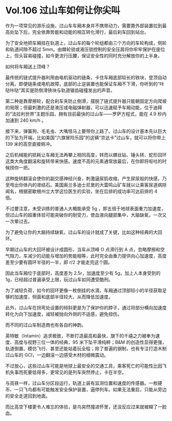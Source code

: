 # Vol.106 过山车如何让你尖叫

作为一项常见的游乐设施，过山车车厢本身并不携带动力，需要靠外部装置拉到最高处坠下后，完全依靠势能和动能的相互转化滑行，最后刹车回到站台。

为了安全地把车厢挂在轨道上，过山车的每个轮组都由三个方向的车轮构成，侧轮和轨道间隙不超过 5mm。由棘轮锁或液压锁控制的安全压肩将你牢牢保护在座位上，但头容易碰撞，如今更流行压腰，保证安全性的同时充分解放你的上半身。

如何将车厢送上顶峰？

最传统的链式提升器利用由电机驱动的链条，卡住车厢底部较长的铁块，登顶自动分离。即便链条或电机故障，底部的止逆装置也能保证车厢不下滑，你听到的“咔哒咔哒”其实是防倒滑铁块与轨道锯齿碰撞发出的声音。

第二种是靠摩擦轮，配合刹车夹防止倒滑，摆脱了链式提升器只能朝固定方向爬坡的局限；但最刺激的还是液压或电磁弹射器，可以迅速赋予车厢动能，位于迪拜的“法拉利世界”主题乐园，拥有目前最快的过山车——罗萨方程式，能在 4.9 秒内加速到 240 km/h 。

接下来，弹簧狗、毛毛虫、大嘴怪马上要带你上路了。过山车的设计基本先以巨大的下坠为开端，比如美国“六旗冒险乐园”的这辆“京达卡”过山车，就可以将你带上 139 米的高空直接俯冲。

之后机械能的损耗让车厢无法再攀上相同高度，转而以螺丝钻、锤头转、蛇形回环这类大角度翻滚和旋转带来快感。速度不高的元素通常放最后，在你即将呕吐的时候捞你一把。

这种旋转翻滚会使你的副交感神经兴奋，刺激逼尿肌收缩，产生尿尿般的快感，乃至甩出你体内的肾结石。美国奥兰多迪士尼里的大雷鸣山矿车就以让乘客尿道病除闻名，根据密歇根州立大学这位医生的实验，坐在后排的成功率可达前排的 4 倍。

不过要注意，未受训练的普通人大概能承受 5g ，即五倍于地球表面重力加速度，但过山车的超重体验可能突破你的耐受力，使血液向腿部集中，大脑缺氧，一次又一次晕过去。 

为了避免让你的大脑持续缺氧，过山车的设计就成了关键，比如这种经典的大回环。

早期过山车的大回环被设计成圆形，当车从顶峰 O 点滑行到 A 点，忽略摩擦和空气阻力，车减少的动能与增加的势能相等，此时完全由重力提供向心加速度，高度差至少要有圆环半径的一半，即 r/2 才能走完这个圆。

因此当车厢位于底部时，高度差为 2.5r，加速度至少有 5g，加上人本身受到的 1g，已经超过普遍承受上限，玩过山车如同遭受酷刑。

为了减轻负荷，如今的回环更像一枚倒挂的水滴，车厢通过顶部较小的半径获取足够的加速度，侧面和底部半径较大，从而降低加速度。

此外，过山车在拐弯处设置的倾斜更是为了保护你的脖子，通过将部分横向加速度转化为向下加速度，减轻被抛向外侧的不适感，避免扭伤。 

而不同的过山车制造商也有各自的神韵。

英特敏（Intamin）追求极致，不断打造最高和最快，旗下的千禧之力被奉为速度、高度与视野三位一体的经典，95 米下坠平滑纯粹；B&M 的创造性显得更强，轨道倒置、模仿飞行、甚至还能站着玩全程；除了普遍的钢制，也有专注打造木制过山车的 GCI，一边翻滚一边感受木材的细微震动。

不过放心，这些过山车可能是地球上最安全的交通工具，乘客死亡的可能性比因飞机失事而死要低得多，更常见的是列车突然停止，卡在半空。

与高铁一样，过山车分区段运行，轨道上装有监测位置和速度的传感器。一枚硬币、一只飞鸟都有可能触发安全保护装置，逼停列车。如果无法重启，只能从旁边的安全走道回到地面。

而比高空下楼更令人难忘的体验，是鸟突然撞进怀里，还没反应过来就被糊了一脸血。 
